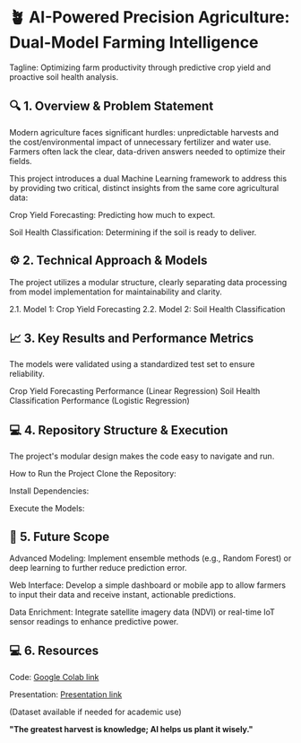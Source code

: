 # 🪴 AI-Powered Precision Agriculture: Dual-Model Farming Intelligence
Tagline: Optimizing farm productivity through predictive crop yield and proactive soil health analysis.

## 🔍 1. Overview & Problem Statement
Modern agriculture faces significant hurdles: unpredictable harvests and the cost/environmental impact of unnecessary fertilizer and water use. Farmers often lack the clear, data-driven answers needed to optimize their fields.

This project introduces a dual Machine Learning framework to address this by providing two critical, distinct insights from the same core agricultural data:

Crop Yield Forecasting: Predicting how much to expect.

Soil Health Classification: Determining if the soil is ready to deliver.

## ⚙️ 2. Technical Approach & Models
The project utilizes a modular structure, clearly separating data processing from model implementation for maintainability and clarity.

2.1. Model 1: Crop Yield Forecasting
2.2. Model 2: Soil Health Classification
## 📈 3. Key Results and Performance Metrics
The models were validated using a standardized test set to ensure reliability.

Crop Yield Forecasting Performance (Linear Regression)
Soil Health Classification Performance (Logistic Regression)
## 💻 4. Repository Structure & Execution
The project's modular design makes the code easy to navigate and run.

How to Run the Project
Clone the Repository:

Install Dependencies:

Execute the Models:

## 🚀 5. Future Scope
Advanced Modeling: Implement ensemble methods (e.g., Random Forest) or deep learning to further reduce prediction error.

Web Interface: Develop a simple dashboard or mobile app to allow farmers to input their data and receive instant, actionable predictions.

Data Enrichment: Integrate satellite imagery data (NDVI) or real-time IoT sensor readings to enhance predictive power.

## 💻 6. Resources
Code: [Google Colab link](https://colab.research.google.com/drive/1hgTegGlKasRZvUjGZCYEOSZ75FvreKkB?usp=sharing)

Presentation: [Presentation link](https://drive.google.com/file/d/1ukkGfeNs5_0TUzrasF3xo5l6oqwL7l0G/view?usp=sharing) 

(Dataset available if needed for academic use)

**"The greatest harvest is knowledge; AI helps us plant it wisely."**
